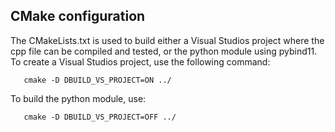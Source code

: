 ## CMake configuration 
The CMakeLists.txt is used to build either a Visual Studios project where the cpp file can be compiled and tested, or the python module using pybind11. To create a Visual Studios project, use the following command:
```console
   cmake -D DBUILD_VS_PROJECT=ON ../
```

To build the python module, use:
```console
   cmake -D DBUILD_VS_PROJECT=OFF ../
```

